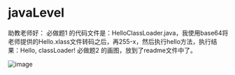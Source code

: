 # javaLevel
助教老师好：
必做题1 的代码文件是：HelloClassLoader.java，我使用base64将老师提供的Hello.xlass文件转码之后，再255-x，然后执行hello方法，执行结果：Hello, classLoader!
必做题2 的画图，放到了readme文件中了。

![image](https://user-images.githubusercontent.com/48918694/117578009-e1c74400-b11e-11eb-969f-002194835830.png)
